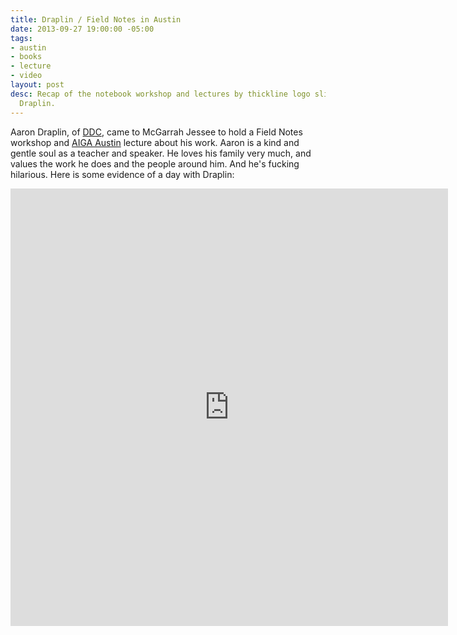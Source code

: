 ```yaml
---
title: Draplin / Field Notes in Austin
date: 2013-09-27 19:00:00 -05:00
tags:
- austin
- books
- lecture
- video
layout: post
desc: Recap of the notebook workshop and lectures by thickline logo slingin' and kind-hearted
  Draplin.
---
```


Aaron Draplin, of <a href="http://www.draplin.com/2013/09/tonight_austin_1.html">DDC</a>, came to McGarrah Jessee to hold a Field Notes workshop and <a href="http://www.aigaaustin.org" target="blank">AIGA Austin</a> lecture about his work. Aaron is a kind and gentle soul as a teacher and speaker. He loves his family very much, and values the work he does and the people around him. And he's fucking hilarious.
Here is some evidence of a day with Draplin:<br>
<iframe class="vine-embed" src="https://vine.co/v/h6HjvUB9gVV/embed/simple" width="700" height="700" frameborder="0"></iframe><script async src="//platform.vine.co/static/scripts/embed.js" charset="utf-8"></script>
